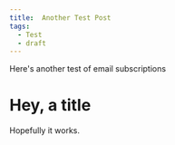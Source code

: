 ```yaml
---
title:  Another Test Post
tags:
  - Test
  - draft
---
```


Here's another test of email subscriptions

<!--more-->

# Hey, a title

Hopefully it works.
